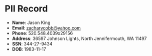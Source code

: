 # PII Record
- **Name**: Jason King
- **Email**: zacharycobb@yahoo.com
- **Phone**: 520.548.4039x29156
- **Address**: 36597 Johnson Lights, North Jennifermouth, WA 11497
- **SSN**: 344-27-9434
- **DOB**: 1983-11-17
